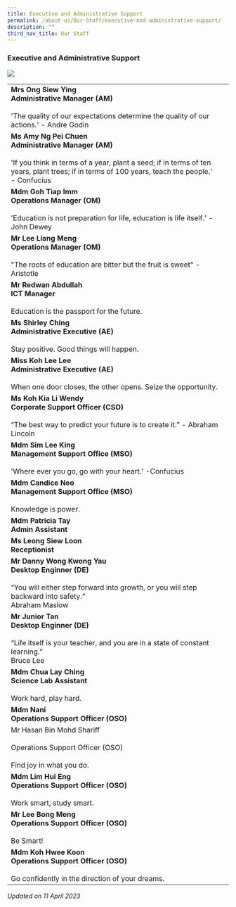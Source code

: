 ```yaml
---
title: Executive and Administrative Support
permalink: /about-us/Our-Staff/executive-and-administrative-support/
description: ""
third_nav_title: Our Staff
---
```

### Executive and Administrative Support





![](/images/Department%20Photos/2023/Executive%20Administration%20Support.jpg)


|  |  |
|---|---|
**Mrs Ong Siew Ying<br>Administrative Manager (AM)**<br><br>'The quality of our expectations determine the quality of our actions.' - Andre Godin |
 **Ms Amy Ng Pei Chuen<br>Administrative Manager (AM)**<br><br>'If you think in terms of a year, plant a seed; if in terms of ten years, plant trees; if in terms of 100 years, teach the people.' - Confucius  |
**Mdm Goh Tiap Imm<br>Operations Manager (OM)**<br><br>'Education is not preparation for life, education is life itself.' -John Dewey |
 **Mr Lee Liang Meng<br>Operations Manager (OM)**<br><br>"The roots of education are bitter but the fruit is sweet" - Aristotle |
 **Mr Redwan Abdullah<br>ICT Manager**<br><br>Education is the passport for the future.  |
**Ms Shirley Ching<br>Administrative Executive (AE)**<br><br>Stay positive. Good things will happen. |
**Miss Koh Lee Lee<br>Administrative Executive (AE)**<br><br>When one door closes, the other opens. Seize the opportunity.  |
**Ms Koh Kia Li Wendy<br>Corporate Support Officer (CSO)** <br><br>“The best way to predict your future is to create it.” - Abraham Lincoln |
**Mdm Sim Lee King<br>Management Support Office (MSO)**<br><br>'Where ever you go, go with your heart.' -Confucius |
**Mdm Candice Neo<br>Management Support Office (MSO)**<br><br>Knowledge is power. |
**Mdm Patricia Tay<br>Admin Assistant** |
**Ms Leong Siew Loon<br>Receptionist**  |
**Mr Danny Wong Kwong Yau<br>Desktop Enginner (DE)**<br><br>“You will either step forward into growth, or you will step backward into safety.”<br>Abraham Maslow |
**Mr Junior Tan<br>Desktop Enginner (DE)**<br><br>“Life itself is your teacher, and you are in a state of constant learning.”<br>Bruce Lee<br> |
**Mdm Chua Lay Ching<br>Science Lab Assistant**<br><br>Work hard, play hard. |
**Mdm Nani<br>Operations Support Officer (OSO)**  |
 Mr Hasan Bin Mohd Shariff<br><br>Operations Support Officer (OSO)<br><br>Find joy in what you do. |
**Mdm Lim Hui Eng<br>Operations Support Officer (OSO)**<br><br>Work smart, study smart. |
**Mr Lee Bong Meng<br>Operations Support Officer (OSO)**<br><br>Be Smart! |
 **Mdm Koh Hwee Koon<br>Operations Support Officer (OSO)**<br><br>Go confidently in the direction of your dreams. |


*Updated on 11 April 2023*